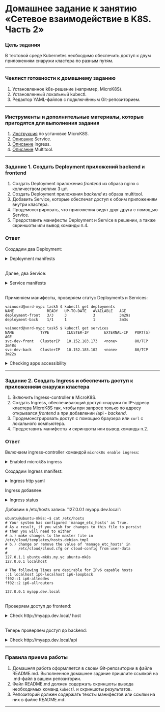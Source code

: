 # Домашнее задание к занятию «Сетевое взаимодействие в K8S. Часть 2»

### Цель задания

В тестовой среде Kubernetes необходимо обеспечить доступ к двум приложениям снаружи кластера по разным путям.

------

### Чеклист готовности к домашнему заданию

1. Установленное k8s-решение (например, MicroK8S).
2. Установленный локальный kubectl.
3. Редактор YAML-файлов с подключённым Git-репозиторием.

------

### Инструменты и дополнительные материалы, которые пригодятся для выполнения задания

1. [Инструкция](https://microk8s.io/docs/getting-started) по установке MicroK8S.
2. [Описание](https://kubernetes.io/docs/concepts/services-networking/service/) Service.
3. [Описание](https://kubernetes.io/docs/concepts/services-networking/ingress/) Ingress.
4. [Описание](https://github.com/wbitt/Network-MultiTool) Multitool.

------

### Задание 1. Создать Deployment приложений backend и frontend

1. Создать Deployment приложения _frontend_ из образа nginx с количеством реплик 3 шт.
2. Создать Deployment приложения _backend_ из образа multitool. 
3. Добавить Service, которые обеспечат доступ к обоим приложениям внутри кластера. 
4. Продемонстрировать, что приложения видят друг друга с помощью Service.
5. Предоставить манифесты Deployment и Service в решении, а также скриншоты или вывод команды п.4.

### Ответ

Создадим два Deployment:

<details>
<summary>Deployment manifests</summary>
<table>
<tr>
<th>Deployment front</th>
<th>Deployment back</th>
</tr>
<tr>
<td>

```yaml
apiVersion: apps/v1
kind: Deployment
metadata:
  name: deployment-front
  namespace: ns-homework
  labels:
    app: dep-frontend
spec:
  replicas: 3
  selector:
    matchLabels:
      app: dep-frontend
  template:
    metadata:
      labels:
        app: dep-frontend
    spec:
      containers:
      - name: nginx
        image: nginx:1.23.4
        ports:
        - containerPort: 80
```

</td>
<td>

```yaml
apiVersion: apps/v1
kind: Deployment
metadata:
  name: deployment-back
  namespace: ns-homework
  labels:
    app: dep-backend
spec:
  replicas: 1
  selector:
    matchLabels:
      app: dep-backend
  template:
    metadata:
      labels:
        app: dep-backend
    spec:
      containers:
      - name: multitool
        image: wbitt/network-multitool:latest
        env:
          - name: HTTP_PORT
            value: "80"
          - name: HTTPS_PORT
            value: "443"
        ports:
        - containerPort: 80
        - containerPort: 443
```

</td>
</tr>
</table>
</details>

\
Далее, два Service:

<details>
<summary>Service manifests</summary>
<table>
<tr>
<th>Service front</th>
<th>Service back</th>
</tr>
<tr>
<td>

```yaml
apiVersion: v1
kind: Service
metadata:
  name: svc-dev-front
  namespace: ns-homework
spec:
  selector:
    app: dep-frontend
  ports:
    - name: nginx
      protocol: TCP
      port: 80
      targetPort: 80
  type: ClusterIP
```

</td>
<td>

```yaml
apiVersion: v1
kind: Service
metadata:
  name: svc-dev-back
  namespace: ns-homework
spec:
  selector:
    app: dep-backend
  ports:
    - name: multitool-http
      protocol: TCP
      port: 80
      targetPort: 80
  type: ClusterIP
```

</td>
</tr>
</table>
</details>

\
Применяем манифесты, проверяем статус Deployments и Services:

```shell
vainoord@vnrd-mypc task5 $ kubectl get deployments
NAME               READY   UP-TO-DATE   AVAILABLE   AGE
deployment-front   3/3     3            3           3m29s
deployment-back    1/1     1            1           3m3s

vainoord@vnrd-mypc task5 $ kubectl get services
NAME            TYPE        CLUSTER-IP       EXTERNAL-IP   PORT(S)    AGE
svc-dev-front   ClusterIP   10.152.183.173   <none>        80/TCP     3m48s
svc-dev-back    ClusterIP   10.152.183.102   <none>        80/TCP     3m22s
```

<details>
<summary>Checking apps accessibility</summary>

```shell
ubuntu@ubuntu-mk8s:~$ curl http://svc-dev-front:80
<!DOCTYPE html>
<html>
<head>
<title>Welcome to nginx!</title>
<style>
html { color-scheme: light dark; }
body { width: 35em; margin: 0 auto;
font-family: Tahoma, Verdana, Arial, sans-serif; }
</style>
</head>
<body>
<h1>Welcome to nginx!</h1>
<p>If you see this page, the nginx web server is successfully installed and
working. Further configuration is required.</p>

<p>For online documentation and support please refer to
<a href="http://nginx.org/">nginx.org</a>.<br/>
Commercial support is available at
<a href="http://nginx.com/">nginx.com</a>.</p>

<p><em>Thank you for using nginx.</em></p>
</body>
</html>
```

```shell
ubuntu@ubuntu-mk8s:~$ curl http://svc-dev-back:8080
WBITT Network MultiTool (with NGINX) - deployment-back-59d96d7485-sbfzc - 10.1.128.213 - HTTP: 80 , HTTPS: 443 . (Formerly praqma/network-multitool)
```

</details>

------

### Задание 2. Создать Ingress и обеспечить доступ к приложениям снаружи кластера

1. Включить Ingress-controller в MicroK8S.
2. Создать Ingress, обеспечивающий доступ снаружи по IP-адресу кластера MicroK8S так, чтобы при запросе только по адресу открывался _frontend_ а при добавлении /api - _backend_.
3. Продемонстрировать доступ с помощью браузера или `curl` с локального компьютера.
4. Предоставить манифесты и скриншоты или вывод команды п.2.

###  Ответ

Включаем ingress-controller командой `microk8s enable ingress`:

<details>
<summary>Enabled microk8s ingress</summary>

```shell
ubuntu@ubuntu-mk8s:~$ microk8s status
microk8s is running
high-availability: no
  datastore master nodes: 127.0.0.1:19001
  datastore standby nodes: none
addons:
  enabled:
    dashboard            # (core) The Kubernetes dashboard
    dns                  # (core) CoreDNS
    ha-cluster           # (core) Configure high availability on the current node
    helm                 # (core) Helm - the package manager for Kubernetes
    helm3                # (core) Helm 3 - the package manager for Kubernetes
    ingress              # (core) Ingress controller for external access
    metrics-server       # (core) K8s Metrics Server for API access to service metrics
```

</details>

Создадим Ingress manifest:

<details>
<summary>Ingress http yaml</summary>

```yaml
apiVersion: networking.k8s.io/v1
kind: Ingress
metadata:
  name: ingr-app-dev
spec:
  rules:
    - host: myapp.dev.local
      http:
        paths:
          - path: /
            pathType: Prefix
            backend:
              service:
                name: svc-dev-front
                port:
                  number: 80
          - path: /api
            pathType: Prefix
            backend:
              service:
                name: svc-dev-back
                port:
                  number: 80
```

</details>

Ingress добавлен:

<details>
<summary>Ingress status</summary>

```shell
vainoord@vnrd-mypc task5 $ kubectl get ingress                  
NAME           CLASS    HOSTS             ADDRESS     PORTS   AGE
ingr-app-dev   public   myapp.dev.local   127.0.0.1   80      7m29s

vainoord@vnrd-mypc task5 $ kubectl describe ingress
Name:             ingr-app-dev
Labels:           <none>
Namespace:        ns-homework
Address:          127.0.0.1
Ingress Class:    public
Default backend:  <default>
Rules:
  Host             Path  Backends
  ----             ----  --------
  myapp.dev.local  
                   /      svc-dev-front:80 (10.1.128.194:80,10.1.128.206:80,10.1.128.209:80)
                   /api   svc-dev-back:80 (10.1.128.193:80)
Annotations:       <none>
Events:            <none>
```

</details>

Добавим в /etc/hosts запись '127.0.0.1 myapp.dev.local':

```shell
ubuntu@ubuntu-mk8s:~$ cat /etc/hosts
# Your system has configured 'manage_etc_hosts' as True.
# As a result, if you wish for changes to this file to persist
# then you will need to either
# a.) make changes to the master file in /etc/cloud/templates/hosts.debian.tmpl
# b.) change or remove the value of 'manage_etc_hosts' in
#     /etc/cloud/cloud.cfg or cloud-config from user-data
#
127.0.1.1 ubuntu-mk8s.my.yc ubuntu-mk8s
127.0.0.1 localhost

# The following lines are desirable for IPv6 capable hosts
::1 localhost ip6-localhost ip6-loopback
ff02::1 ip6-allnodes
ff02::2 ip6-allrouters

127.0.0.1 myapp.dev.local
```


\
Проверяем доступ до frontend:

<details>
<summary>Check http://myapp.dev.local/ host</summary>

```shell
ubuntu@ubuntu-mk8s:~$ curl http://myapp.dev.local
<!DOCTYPE html>
<html>
<head>
<title>Welcome to nginx!</title>
<style>
html { color-scheme: light dark; }
body { width: 35em; margin: 0 auto;
font-family: Tahoma, Verdana, Arial, sans-serif; }
</style>
</head>
<body>
<h1>Welcome to nginx!</h1>
<p>If you see this page, the nginx web server is successfully installed and
working. Further configuration is required.</p>

<p>For online documentation and support please refer to
<a href="http://nginx.org/">nginx.org</a>.<br/>
Commercial support is available at
<a href="http://nginx.com/">nginx.com</a>.</p>

<p><em>Thank you for using nginx.</em></p>
</body>
</html>
```

</details>

\
Теперь проверяем доступ до backend:

<details>
<summary>Check http://myapp.dev.local/api </summary>

```shell
ubuntu@ubuntu-mk8s:~$ curl http://myapp.dev.local/api
<html>
<head><title>404 Not Found</title></head>
<body>
<center><h1>404 Not Found</h1></center>
<hr><center>nginx/1.20.2</center>
</body>
</html>
```

Получен ответ от nginx, который установлен в контейнере multitool.

```shell
vainoord@vnrd-mypc task5 $ kubectl get pods
NAME                               READY   STATUS    RESTARTS      AGE
deployment-front-c6f77ffdd-98mk5   1/1     Running   1 (47m ago)   28h
deployment-front-c6f77ffdd-jz448   1/1     Running   1 (47m ago)   28h
deployment-front-c6f77ffdd-64gd6   1/1     Running   1 (47m ago)   28h
deployment-back-7f78d4cb8f-6qgm7   1/1     Running   1             28h

vainoord@vnrd-mypc task5 $ kubectl exec -t -i deployment-back-7f78d4cb8f-6qgm7 -- /bin/bash

bash-5.1# nginx -v
nginx version: nginx/1.20.2
```

</details>

------

### Правила приема работы

1. Домашняя работа оформляется в своем Git-репозитории в файле README.md. Выполненное домашнее задание пришлите ссылкой на .md-файл в вашем репозитории.
2. Файл README.md должен содержать скриншоты вывода необходимых команд `kubectl` и скриншоты результатов.
3. Репозиторий должен содержать тексты манифестов или ссылки на них в файле README.md.

------